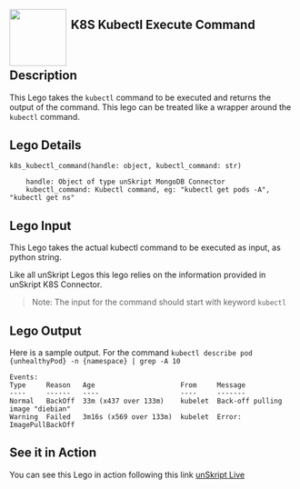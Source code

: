 [<img align="left" src="https://unskript.com/assets/favicon.png" width="100" height="100" style="padding-right: 5px">](https://unskript.com/assets/favicon.png) 
<h2>K8S Kubectl Execute Command</h2>

<br>

## Description
This Lego takes the `kubectl` command to be executed and returns the output of the command. This lego can be treated like a wrapper around the `kubectl` command.


## Lego Details

    k8s_kubectl_command(handle: object, kubectl_command: str)

        handle: Object of type unSkript MongoDB Connector
        kubectl_command: Kubectl command, eg: "kubectl get pods -A", "kubectl get ns"

## Lego Input
This Lego takes the actual kubectl command to be executed as input, as python string.

Like all unSkript Legos this lego relies on the information provided in unSkript K8S Connector. 

>Note: The input for the command should start with keyword `kubectl` 

## Lego Output
Here is a sample output. For the command `kubectl describe pod {unhealthyPod} -n {namespace} | grep -A 10`

    Events:
    Type     Reason   Age                     From     Message
    ----     ------   ----                    ----     -------
    Normal   BackOff  33m (x437 over 133m)    kubelet  Back-off pulling image "diebian"
    Warning  Failed   3m16s (x569 over 133m)  kubelet  Error: ImagePullBackOff


## See it in Action

You can see this Lego in action following this link [unSkript Live](https://unskript.com)